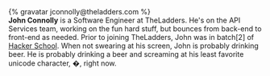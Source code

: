 <div class="profile-container">
  <div class="profile-thumb">
  {% gravatar jconnolly@theladders.com %}
  </div>
  <div class="profile-content">
    <strong>John Connolly</strong> is a Software Engineer at TheLadders.  He's on the API Services team, working on the fun hard stuff, but bounces from back-end to front-end as needed.  Prior to joining TheLadders, John was in batch[2] of <a href="https://www.hackerschool.com/">Hacker School</a>. When not swearing at his screen, John is probably drinking beer. He is probably drinking a beer and screaming at his least favorite unicode character, &#xfffd;, right now.
    <script>!function(d,s,id){var js,fjs=d.getElementsByTagName(s)[0];if(!d.getElementById(id)){js=d.createElement(s);js.id=id;js.src="//platform.twitter.com/widgets.js";fjs.parentNode.insertBefore(js,fjs);}}(document,"script","twitter-wjs");</script>
  </div>
</div>
